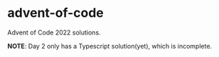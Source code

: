 # advent-of-code
Advent of Code 2022 solutions.

**NOTE**: Day 2 only has a Typescript solution(yet), which is incomplete.
